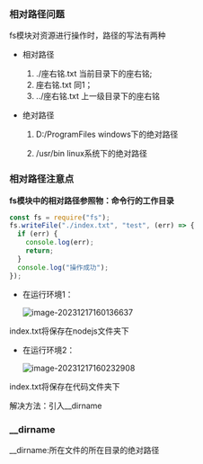 ### 相对路径问题

fs模块对资源进行操作时，路径的写法有两种

- 相对路径

  1. ./座右铭.txt 当前目录下的座右铭;
  2. 座右铭.txt 同1；
  3. ../座右铭.txt 上一级目录下的座右铭

- 绝对路径

  1. D:/ProgramFiles windows下的绝对路径

  2. /usr/bin linux系统下的绝对路径

### 相对路径注意点

**fs模块中的相对路径参照物：命令行的工作目录**

```javascript
const fs = require("fs");
fs.writeFile("./index.txt", "test", (err) => {
  if (err) {
    console.log(err);
    return;
  }
  console.log("操作成功");
});
```

- 在运行环境1：

  ![image-20231217160136637](C:\Users\liuuq\AppData\Roaming\Typora\typora-user-images\image-20231217160136637.png)

index.txt将保存在nodejs文件夹下

- 在运行环境2：

  ![image-20231217160232908](C:\Users\liuuq\AppData\Roaming\Typora\typora-user-images\image-20231217160232908.png)

index.txt将保存在代码文件夹下

解决方法：引入__dirname

### __dirname

__dirname:所在文件的所在目录的绝对路径